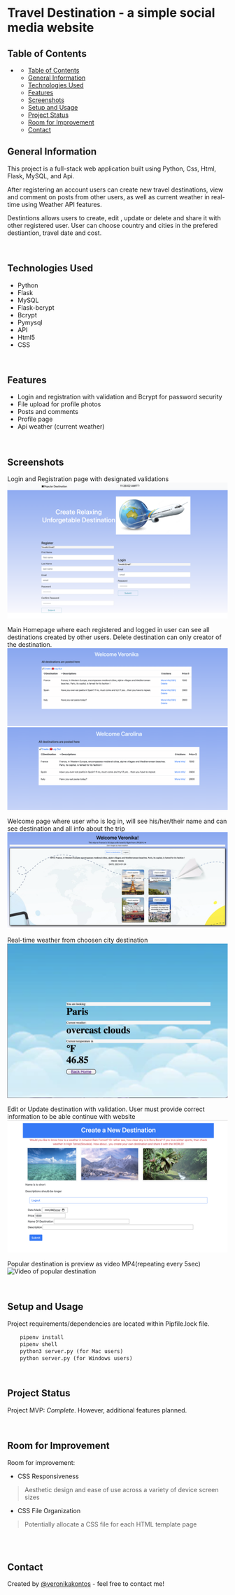 # Travel Destination - a simple social media website
<!-- > Live demo [_here_](https://www.example.com). -->

## Table of Contents
- 
  - [Table of Contents](#table-of-contents)
  - [General Information](#general-information)
  - [Technologies Used](#technologies-used)
  - [Features](#features)
  - [Screenshots](#screenshots)
  - [Setup and Usage](#setup-and-usage)
  - [Project Status](#project-status)
  - [Room for Improvement](#room-for-improvement)
  - [Contact](#contact)

## General Information
This project is a full-stack web application built using Python, Css, Html, Flask, MySQL, and Api. 

After registering an account users can create new travel destinations, view and comment on posts from other users, as well as current weather in real-time using Weather API features.

Destintions allows users to create, edit , update or delete and share it with other registered user. User can choose country and cities in the prefered destiantion, travel date and cost.

<br>


## Technologies Used
- Python
- Flask
- MySQL 
- Flask-bcrypt 
- Bcrypt
- Pymysql 
- API
- Html5
- CSS

<br>


## Features
- Login and registration with validation and Bcrypt for password security
- File upload for profile photos
- Posts and comments
- Profile page
- Api weather (current weather)


<br>


## Screenshots
Login and Registration page with designated validations 
![Login and Registration](/screenshots/logreg.png)

Main Homepage where each registered and logged in user can see all destinations created by other users. Delete destination can only creator of the destination.
![All Destinations](/screenshots/alldest.png)
![All Destinations](/screenshots/deletedest.png)

Welcome page where user who is log in, will see his/her/their name and can see destination and all info about the trip
![All Destinations](/screenshots/welcomedest.png)

Real-time weather from choosen city destination
![API](/screenshots/apiweather.png)

Edit or Update destination with validation. User must provide correct information to be able continue with website
![Edit/Update Profile](/screenshots/createdest.png)

Popular destination is preview as video MP4(repeating every 5sec)
![Video of popular destination](/screenshots/video.png)

<br>


## Setup and Usage
Project requirements/dependencies are located within Pipfile.lock file. 

        pipenv install 
        pipenv shell
        python3 server.py (for Mac users)
        python server.py (for Windows users)

<br>


## Project Status
Project MVP: _Complete_. However, additional features planned.

<br>

## Room for Improvement

Room for improvement:
- CSS Responsiveness
> Aesthetic design and ease of use across a variety of device screen sizes 
- CSS File Organization
> Potentially allocate a CSS file for each HTML template page
<br>

<br>

## Contact
Created by [@veronikakontos](https://www.linkedin.com/in/veronika-kontogiannopoulos/) - feel free to contact me!
